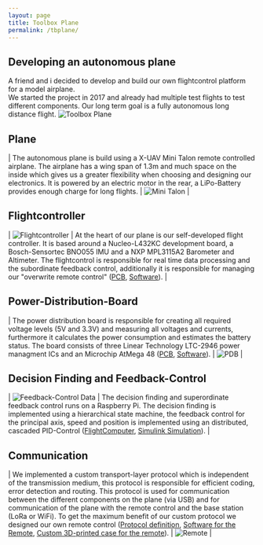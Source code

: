 ```yaml
---
layout: page
title: Toolbox Plane
permalink: /tbplane/
---
```


## Developing an autonomous plane
A friend and i decided to develop and build our own flightcontrol platform for a model airplane.  
We started the project in 2017 and already had multiple test flights to test different components.
Our long term goal is a fully autonomous long distance flight.
![Toolbox Plane](../assets/img/plane.jpg "Toolbox Plane")


## Plane

| The autonomous plane is build using a X-UAV Mini Talon remote controlled airplane. The airplane has a wing span of 1.3m and much space on the inside which gives us a greater flexibility when choosing and designing our electronics. It is powered by an electric motor in the rear, a LiPo-Battery provides enough charge for long flights. | ![Mini Talon](../assets/img/talon.jpg "Mini Talon") |


## Flightcontroller

| ![Flightcontroller](../assets/img/flightcontroller.jpg "Flightcontroller") | At the heart of our plane is our self-developed flight controller. It is based around a Nucleo-L432KC development board, a Bosch-Sensortec BNO055 IMU and a NXP MPL3115A2 Barometer and Altimeter. The flightcontrol is responsible for real time data processing and the subordinate feedback control, additionally it is responsible for managing our "overwrite remote control" ([PCB](https://github.com/ToolboxPlane/FlightControllerBoard), [Software](https://github.com/ToolboxPlane/FlightControllerSoftware)). |

## Power-Distribution-Board

| The power distribution board is responsible for creating all required voltage levels (5V and 3.3V) and measuring all voltages and currents, furthermore it calculates the power consumption and estimates the battery status. The board consists of three Linear Technology LTC-2946 power managment ICs and an Microchip AtMega 48 ([PCB](https://github.com/ToolboxPlane/PowerDeliveryBoard), [Software](https://github.com/ToolboxPlane/PowerDistributionBoardSoftware)). | ![PDB](../assets/img/pdb.jpg "PDB") |

## Decision Finding and Feedback-Control

| ![Feedback-Control Data](../assets/img/feedbackcontrol.jpg "Feedback-Control Data") | The decision finding and superordinate feedback control runs on a Raspberry Pi. The decision finding is implemented using a hierarchical state machine, the feedback control for the principal axis, speed and position is implemented using an distributed, cascaded PID-Control ([FlightComputer](https://github.com/ToolboxPlane/FlightComputer), [Simulink Simulation](https://github.com/ToolboxPlane/ControlSimulation)). |

## Communication

| We implemented a custom transport-layer protocol which is independent of the transmission medium, this protocol is responsible for efficient coding, error detection and routing. This protocol is used for communication between the different components on the plane (via USB) and for communication of the plane with the remote control and the base station (LoRa or WiFi). To get the maximum benefit of our custom protocol we designed our own remote control ([Protocol definition](https://github.com/ToolboxPlane/RadioControlProtocol), [Software for the Remote](https://github.com/ToolboxPlane/RadioControlSoftware), [Custom 3D-printed case for the remote](https://github.com/ToolboxPlane/RadioControlHardware)). | ![Remote](../assets/img/remote.jpg "Remote") |

